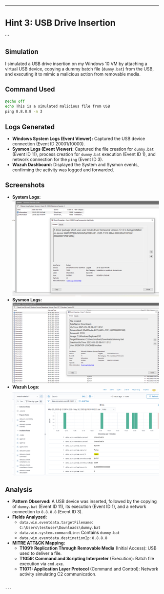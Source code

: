 
---

# Hint 3: USB Drive Insertion
'''
## Simulation
I simulated a USB drive insertion on my Windows 10 VM by attaching a virtual USB device, copying a dummy batch file (`dummy.bat`) from the USB, and executing it to mimic a malicious action from removable media.

## Command Used
```bat
@echo off
echo This is a simulated malicious file from USB
ping 8.8.8.8 -n 3
```

## Logs Generated
- **Windows System Logs (Event Viewer):** Captured the USB device connection (Event ID 20001/10000).  
- **Sysmon Logs (Event Viewer):** Captured the file creation for `dummy.bat` (Event ID 11), process creation for `dummy.bat` execution (Event ID 1), and network connection for the `ping` (Event ID 3).  
- **Wazuh Dashboard:** Displayed the System and Sysmon events, confirming the activity was logged and forwarded.

## Screenshots
- **System Logs:** ![System Logs](../screenshots/usb-system-logs.png)  
- **Sysmon Logs:** ![Sysmon Logs](../screenshots/sysmon-usb-logs.png)  
- **Wazuh Logs:** ![Wazuh Logs](../screenshots/wazuh-usb-logs.png)

## Analysis
- **Pattern Observed:** A USB device was inserted, followed by the copying of `dummy.bat` (Event ID 11), its execution (Event ID 1), and a network connection to `8.8.8.8` (Event ID 3).  
- **Fields Analyzed:**  
  - `data.win.eventdata.targetFilename`: `C:\Users\testuser\Downloads\dummy.bat`  
  - `data.win.system.commandLine`: Contains `dummy.bat`  
  - `data.win.eventdata.destinationIp`: `8.8.8.8`  
- **MITRE ATT&CK Mapping:**  
  - **T1091: Replication Through Removable Media** (Initial Access): USB used to deliver a file.  
  - **T1059: Command and Scripting Interpreter** (Execution): Batch file execution via `cmd.exe`.  
  - **T1071: Application Layer Protocol** (Command and Control): Network activity simulating C2 communication.
```

---

